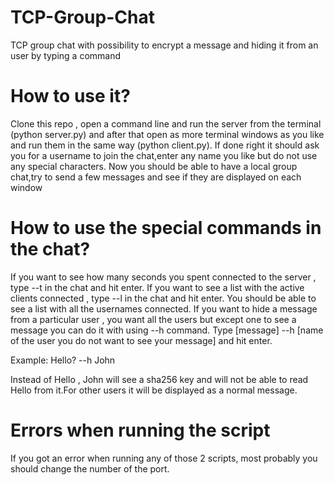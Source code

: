 # TCP-Group-Chat
TCP group chat with possibility to encrypt a message and hiding it from an user by typing a command
# How to use it?
Clone this repo , open a command line and run the server from the terminal (python server.py) and after that open as more terminal windows as you like and run them in the same way (python client.py). If done right it should ask you for a username to join the chat,enter any name you like but do not use any special characters.
Now you should be able to have a local group chat,try to send a few messages and see if they are displayed on each window

# How to use the special commands in the chat?
If you want to see how many seconds you spent connected to the server , type --t in the chat and hit enter.
If you want to see a list with the active clients connected , type --l in the chat and hit enter. You should be able to see a list with all the usernames connected.
If you want to hide a message from a particular user , you want all the users but except one to see a message you can do it with using --h command. Type [message] --h [name of the user you do not want to see your message] and hit enter.

Example: Hello? --h John

Instead of Hello , John will see a sha256 key and will not be able to read Hello from it.For other users it will be displayed as a normal message.
# Errors when running the script
If you got an error when running any of those 2 scripts, most probably you should change the number of the port. 
